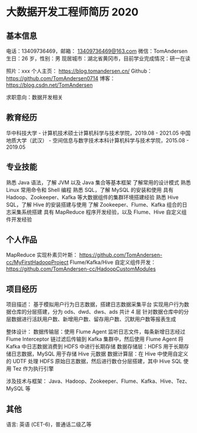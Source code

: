 # 大数据开发工程师简历 2020


## 基本信息

电话：13409736469，邮箱： 13409736469@163.com
微信：TomAndersen
生日：26 岁，性别：男
现居城市：湖北省黄冈市，目前学业完成情况：研一在读

照片：xxx
个人主页： https://blog.tomandersen.cn/
Github： https://github.com/TomAndersen0714
博客： https://blog.csdn.net/TomAndersen

求职意向：数据开发相关

## 教育经历

华中科技大学 - 计算机技术硕士计算机科学与技术学院，2019.08 - 2021.05
中国地质大学（武汉） - 空间信息与数字技术本科计算机科学与技术学院，2015.08 - 2019.05

## 专业技能

熟悉 Java 语法，了解 JVM 以及 Java 集合等基本框架
了解常用的设计模式
熟悉 Linux 常用命令和 Shell 编程
熟悉 SQL，了解 MySQL 的安装和使用
具有 Hadoop、Zookeeper、Kafka 等大数据组件的集群环境搭建经验
熟悉 Hive SQL，了解 Hive 的安装搭建与使用
了解 Zookeeper、Flume、Kafka 组合的日志采集系统搭建
具有 MapReduce 程序开发经验，以及 Flume、Hive 自定义组件开发经验

## 个人作品

MapReduce 实现朴素贝叶斯： https://github.com/TomAndersen-cc/MyFirstHadoopProject
Flume/Kafka/Hive 自定义组件开发： https://github.com/TomAndersen-cc/HadoopCustomModules


## 项目经历

项目描述：
基于模拟用户行为日志数据，搭建日志数据采集平台
实现用户行为数据仓库的分层搭建，分为 ods、dwd、dws、ads 共计 4 层
针对数据仓库中的分层数据进行活跃用户数、新增用户数、留存用户数、沉默用户数等报表生成

整体设计：
数据传输层：使用 Flume Agent 监听日志文件，每条新增日志经过 Flume Interceptor 链过滤后传输到 Kafka 集群中，然后使用 Flume Agent 将 Kafka 中日志数据消费到 HDFS 中进行长期存储
数据存储层：HDFS 用于长期存储日志数据，MySQL 用于存储 Hive 元数据
数据计算层：在 Hive 中使用自定义的 UDTF 处理 HDFS 原始日志数据，然后进行数仓分层搭建，其中 Hive SQL 使用 Tez 作为执行引擎

涉及技术与框架：
Java、Hadoop、Zookeeper、Flume、Kafka、Hive、Tez、MySQL 等


## 其他

语言: 英语 (CET-6)，普通话二级乙等